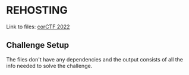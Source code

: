 # REHOSTING

Link to files: [corCTF 2022](https://github.com/Crusaders-of-Rust/corCTF-2022-public-challenge-archive/blob/master/crypto/exchanged/task/exchanged.py)

## Challenge Setup
The files don't have any dependencies and the output consists of all the info needed to solve the challenge.
